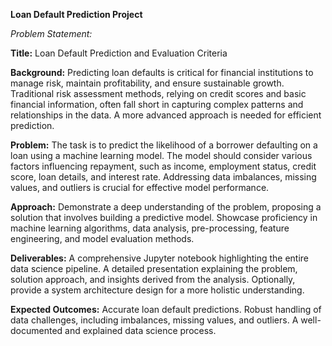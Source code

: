 
**Loan Default Prediction Project**

_Problem Statement:_

**Title:** 
Loan Default Prediction and Evaluation Criteria

**Background:**
Predicting loan defaults is critical for financial institutions to manage risk, maintain profitability, and ensure sustainable growth. Traditional risk assessment methods, relying on credit scores and basic financial information, often fall short in capturing complex patterns and relationships in the data. A more advanced approach is needed for efficient prediction.

**Problem:**
The task is to predict the likelihood of a borrower defaulting on a loan using a machine learning model.
The model should consider various factors influencing repayment, such as income, employment status, credit score, loan details, and interest rate.
Addressing data imbalances, missing values, and outliers is crucial for effective model performance.

**Approach:**
Demonstrate a deep understanding of the problem, proposing a solution that involves building a predictive model.
Showcase proficiency in machine learning algorithms, data analysis, pre-processing, feature engineering, and model evaluation methods.

**Deliverables:**
A comprehensive Jupyter notebook highlighting the entire data science pipeline.
A detailed presentation explaining the problem, solution approach, and insights derived from the analysis.
Optionally, provide a system architecture design for a more holistic understanding.

**Expected Outcomes:**
Accurate loan default predictions.
Robust handling of data challenges, including imbalances, missing values, and outliers.
A well-documented and explained data science process.
